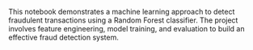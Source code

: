 This notebook demonstrates a machine learning approach to detect fraudulent transactions using a Random Forest classifier. The project involves feature engineering, model training, and evaluation to build an effective fraud detection system.
